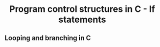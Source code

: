 <h1 align=center>Program control structures in C - If statements</h1>

## Looping and branching in C